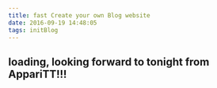 ```yaml
---
title: fast Create your own Blog website
date: 2016-09-19 14:48:05
tags: initBlog
---
```


## loading, looking forward to tonight from AppariTT!!!
 
